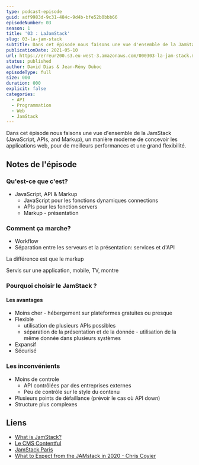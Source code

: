 ```yaml
---
type: podcast-episode
guid: adf9983d-9c31-484c-9d4b-bfe52b0bbb66
episodeNumber: 03
season: 1
title: '03 : LaJamStack'
slug: 03-la-jam-stack
subtitle: Dans cet épisode nous faisons une vue d'ensemble de la JamStack (JavaScript, APIs, and Markup), un manière moderne de concevoir les applications web.
publicationDate: 2021-05-10
url: https://erreur200.s3.eu-west-3.amazonaws.com/000303-la-jam-stack.mp3
status: published
author: David Dias & Jean-Rémy Duboc
episodeType: full
size: 000
duration: 000
explicit: false
categories:
  - API
  - Programmation
  - Web
  - JamStack
---
```


Dans cet épisode nous faisons une vue d'ensemble de la JamStack (JavaScript, APIs, and Markup), un manière moderne de concevoir les applications web, pour de meilleurs performances et une grand flexibilité.

## Notes de l'épisode

### Qu'est-ce que c'est?

- JavaScript, API & Markup
    - JavaScript pour les fonctions dynamiques connections
    - APIs pour les fonction servers
    - Markup - présentation
    

### Comment ça marche?

- Workflow
- Séparation entre les serveurs et la présentation: services et d'API

La différence est que le markup

Servis sur une application, mobile, TV, montre

### Pourquoi choisir le JamStack ?

#### Les avantages

- Moins cher - hébergement sur plateformes gratuites ou presque
- Flexible
    - utilisation de plusieurs APIs possibles
    - séparation de la présentation et de la donnée - utilisation de la même donnée dans plusieurs systèmes
- Expansif
- Sécurisé

### Les inconvénients

- Moins de controle
    - API contrôlées par des entreprises externes
    - Peu de contrôle sur le style du contenu
- Plusieurs points de défaillance (prévoir le cas où API down)
- Structure plus complexes


## Liens
* [What is JamStack?](https://jamstack.org/what-is-jamstack/)
* [Le CMS Contentful](https://www.contentful.com/)
* [JamStack Paris](https://jamstack.paris/)
* [What to Expect from the JAMstack in 2020 - Chris Coyier](https://www.stackbit.com/blog/jamstack-2020-chris-coyier/)
